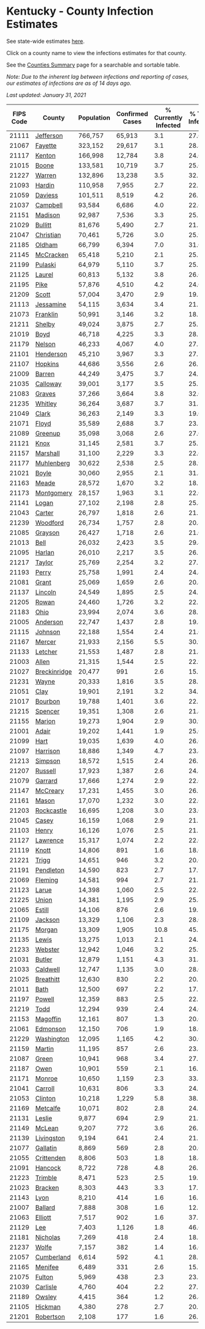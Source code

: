 # Kentucky - County Infection Estimates

See state-wide estimates [here](/infections/us-ky).

Click on a county name to view the infections estimates for that county.

See the [Counties Summary](/infections/summary-counties) page for a searchable and sortable table.

*Note: Due to the inherent lag between infections and reporting of cases, our estimates of infections are as of 14 days ago.*

*Last updated: January 31, 2021*

|   FIPS Code |                       County |   Population |   Confirmed Cases |   % Currently Infected |   % Total Infected |
|-------------|------------------------------|--------------|-------------------|------------------------|--------------------|
|       21111 |       [Jefferson](jefferson) |      766,757 |            65,913 |                    3.1 |               27.6 |
|       21067 |           [Fayette](fayette) |      323,152 |            29,617 |                    3.1 |               28.8 |
|       21117 |             [Kenton](kenton) |      166,998 |            12,784 |                    3.8 |               24.6 |
|       21015 |               [Boone](boone) |      133,581 |            10,719 |                    3.7 |               25.6 |
|       21227 |             [Warren](warren) |      132,896 |            13,238 |                    3.5 |               32.7 |
|       21093 |             [Hardin](hardin) |      110,958 |             7,955 |                    2.7 |               22.5 |
|       21059 |           [Daviess](daviess) |      101,511 |             8,519 |                    4.2 |               26.7 |
|       21037 |         [Campbell](campbell) |       93,584 |             6,686 |                    4.0 |               22.6 |
|       21151 |           [Madison](madison) |       92,987 |             7,536 |                    3.3 |               25.5 |
|       21029 |           [Bullitt](bullitt) |       81,676 |             5,490 |                    2.7 |               21.3 |
|       21047 |       [Christian](christian) |       70,461 |             5,726 |                    3.0 |               25.9 |
|       21185 |             [Oldham](oldham) |       66,799 |             6,394 |                    7.0 |               31.0 |
|       21145 |       [McCracken](mccracken) |       65,418 |             5,210 |                    2.1 |               25.1 |
|       21199 |           [Pulaski](pulaski) |       64,979 |             5,110 |                    3.7 |               25.1 |
|       21125 |             [Laurel](laurel) |       60,813 |             5,132 |                    3.8 |               26.6 |
|       21195 |                 [Pike](pike) |       57,876 |             4,510 |                    4.2 |               24.0 |
|       21209 |               [Scott](scott) |       57,004 |             3,470 |                    2.9 |               19.3 |
|       21113 |       [Jessamine](jessamine) |       54,115 |             3,634 |                    3.4 |               21.2 |
|       21073 |         [Franklin](franklin) |       50,991 |             3,146 |                    3.2 |               18.7 |
|       21211 |             [Shelby](shelby) |       49,024 |             3,875 |                    2.7 |               25.2 |
|       21019 |                 [Boyd](boyd) |       46,718 |             4,225 |                    3.3 |               28.5 |
|       21179 |             [Nelson](nelson) |       46,233 |             4,067 |                    4.0 |               27.3 |
|       21101 |       [Henderson](henderson) |       45,210 |             3,967 |                    3.3 |               27.7 |
|       21107 |           [Hopkins](hopkins) |       44,686 |             3,556 |                    2.6 |               26.1 |
|       21009 |             [Barren](barren) |       44,249 |             3,475 |                    3.7 |               24.2 |
|       21035 |         [Calloway](calloway) |       39,001 |             3,177 |                    3.5 |               25.7 |
|       21083 |             [Graves](graves) |       37,266 |             3,664 |                    3.8 |               32.0 |
|       21235 |           [Whitley](whitley) |       36,264 |             3,687 |                    3.7 |               31.3 |
|       21049 |               [Clark](clark) |       36,263 |             2,149 |                    3.3 |               19.0 |
|       21071 |               [Floyd](floyd) |       35,589 |             2,688 |                    3.7 |               23.3 |
|       21089 |           [Greenup](greenup) |       35,098 |             3,068 |                    2.6 |               27.0 |
|       21121 |                 [Knox](knox) |       31,145 |             2,581 |                    3.7 |               25.7 |
|       21157 |         [Marshall](marshall) |       31,100 |             2,229 |                    3.3 |               22.6 |
|       21177 |     [Muhlenberg](muhlenberg) |       30,622 |             2,538 |                    2.5 |               28.9 |
|       21021 |               [Boyle](boyle) |       30,060 |             2,955 |                    2.1 |               31.8 |
|       21163 |               [Meade](meade) |       28,572 |             1,670 |                    3.2 |               18.2 |
|       21173 |     [Montgomery](montgomery) |       28,157 |             1,963 |                    3.1 |               22.0 |
|       21141 |               [Logan](logan) |       27,102 |             2,198 |                    2.8 |               25.8 |
|       21043 |             [Carter](carter) |       26,797 |             1,818 |                    2.6 |               21.2 |
|       21239 |         [Woodford](woodford) |       26,734 |             1,757 |                    2.8 |               20.8 |
|       21085 |           [Grayson](grayson) |       26,427 |             1,718 |                    2.6 |               21.0 |
|       21013 |                 [Bell](bell) |       26,032 |             2,423 |                    3.5 |               29.4 |
|       21095 |             [Harlan](harlan) |       26,010 |             2,217 |                    3.5 |               26.7 |
|       21217 |             [Taylor](taylor) |       25,769 |             2,254 |                    3.2 |               27.7 |
|       21193 |               [Perry](perry) |       25,758 |             1,991 |                    2.4 |               24.4 |
|       21081 |               [Grant](grant) |       25,069 |             1,659 |                    2.6 |               20.8 |
|       21137 |           [Lincoln](lincoln) |       24,549 |             1,895 |                    2.5 |               24.1 |
|       21205 |               [Rowan](rowan) |       24,460 |             1,726 |                    3.2 |               22.1 |
|       21183 |                 [Ohio](ohio) |       23,994 |             2,074 |                    3.6 |               28.1 |
|       21005 |         [Anderson](anderson) |       22,747 |             1,437 |                    2.8 |               19.8 |
|       21115 |           [Johnson](johnson) |       22,188 |             1,554 |                    2.4 |               21.6 |
|       21167 |             [Mercer](mercer) |       21,933 |             2,156 |                    5.5 |               30.9 |
|       21133 |           [Letcher](letcher) |       21,553 |             1,487 |                    2.8 |               21.8 |
|       21003 |               [Allen](allen) |       21,315 |             1,544 |                    2.5 |               22.9 |
|       21027 | [Breckinridge](breckinridge) |       20,477 |               991 |                    2.6 |               15.2 |
|       21231 |               [Wayne](wayne) |       20,333 |             1,816 |                    3.5 |               28.7 |
|       21051 |                 [Clay](clay) |       19,901 |             2,191 |                    3.2 |               34.7 |
|       21017 |           [Bourbon](bourbon) |       19,788 |             1,401 |                    3.6 |               22.2 |
|       21215 |           [Spencer](spencer) |       19,351 |             1,308 |                    2.6 |               21.4 |
|       21155 |             [Marion](marion) |       19,273 |             1,904 |                    2.9 |               30.9 |
|       21001 |               [Adair](adair) |       19,202 |             1,441 |                    1.9 |               25.0 |
|       21099 |                 [Hart](hart) |       19,035 |             1,639 |                    4.0 |               26.6 |
|       21097 |         [Harrison](harrison) |       18,886 |             1,349 |                    4.7 |               23.4 |
|       21213 |           [Simpson](simpson) |       18,572 |             1,515 |                    2.4 |               26.1 |
|       21207 |           [Russell](russell) |       17,923 |             1,387 |                    2.6 |               24.8 |
|       21079 |           [Garrard](garrard) |       17,666 |             1,274 |                    2.9 |               22.6 |
|       21147 |         [McCreary](mccreary) |       17,231 |             1,455 |                    3.0 |               26.5 |
|       21161 |               [Mason](mason) |       17,070 |             1,232 |                    3.0 |               22.6 |
|       21203 |     [Rockcastle](rockcastle) |       16,695 |             1,208 |                    3.0 |               23.0 |
|       21045 |               [Casey](casey) |       16,159 |             1,068 |                    2.9 |               21.1 |
|       21103 |               [Henry](henry) |       16,126 |             1,076 |                    2.5 |               21.1 |
|       21127 |         [Lawrence](lawrence) |       15,317 |             1,074 |                    2.2 |               22.0 |
|       21119 |               [Knott](knott) |       14,806 |               891 |                    1.6 |               18.6 |
|       21221 |               [Trigg](trigg) |       14,651 |               946 |                    3.2 |               20.6 |
|       21191 |       [Pendleton](pendleton) |       14,590 |               823 |                    2.7 |               17.9 |
|       21069 |           [Fleming](fleming) |       14,581 |               994 |                    2.7 |               21.3 |
|       21123 |               [Larue](larue) |       14,398 |             1,060 |                    2.5 |               22.8 |
|       21225 |               [Union](union) |       14,381 |             1,195 |                    2.9 |               25.8 |
|       21065 |             [Estill](estill) |       14,106 |               876 |                    2.6 |               19.3 |
|       21109 |           [Jackson](jackson) |       13,329 |             1,106 |                    2.3 |               28.0 |
|       21175 |             [Morgan](morgan) |       13,309 |             1,905 |                   10.8 |               45.1 |
|       21135 |               [Lewis](lewis) |       13,275 |             1,013 |                    2.1 |               24.1 |
|       21233 |           [Webster](webster) |       12,942 |             1,046 |                    3.2 |               25.9 |
|       21031 |             [Butler](butler) |       12,879 |             1,151 |                    4.3 |               31.8 |
|       21033 |         [Caldwell](caldwell) |       12,747 |             1,135 |                    3.0 |               28.0 |
|       21025 |       [Breathitt](breathitt) |       12,630 |               830 |                    2.2 |               20.7 |
|       21011 |                 [Bath](bath) |       12,500 |               697 |                    2.2 |               17.7 |
|       21197 |             [Powell](powell) |       12,359 |               883 |                    2.5 |               22.1 |
|       21219 |                 [Todd](todd) |       12,294 |               939 |                    2.4 |               24.6 |
|       21153 |         [Magoffin](magoffin) |       12,161 |               807 |                    1.3 |               20.6 |
|       21061 |         [Edmonson](edmonson) |       12,150 |               706 |                    1.9 |               18.6 |
|       21229 |     [Washington](washington) |       12,095 |             1,165 |                    4.2 |               30.0 |
|       21159 |             [Martin](martin) |       11,195 |               857 |                    2.6 |               23.8 |
|       21087 |               [Green](green) |       10,941 |               968 |                    3.4 |               27.5 |
|       21187 |                 [Owen](owen) |       10,901 |               559 |                    2.1 |               16.2 |
|       21171 |             [Monroe](monroe) |       10,650 |             1,159 |                    2.3 |               33.8 |
|       21041 |           [Carroll](carroll) |       10,631 |               806 |                    3.3 |               24.7 |
|       21053 |           [Clinton](clinton) |       10,218 |             1,229 |                    5.8 |               38.1 |
|       21169 |         [Metcalfe](metcalfe) |       10,071 |               802 |                    2.8 |               24.2 |
|       21131 |             [Leslie](leslie) |        9,877 |               694 |                    2.9 |               21.9 |
|       21149 |             [McLean](mclean) |        9,207 |               772 |                    3.6 |               26.3 |
|       21139 |     [Livingston](livingston) |        9,194 |               641 |                    2.4 |               21.7 |
|       21077 |         [Gallatin](gallatin) |        8,869 |               569 |                    2.8 |               20.6 |
|       21055 |     [Crittenden](crittenden) |        8,806 |               503 |                    1.8 |               18.4 |
|       21091 |           [Hancock](hancock) |        8,722 |               728 |                    4.8 |               26.5 |
|       21223 |           [Trimble](trimble) |        8,471 |               523 |                    2.5 |               19.7 |
|       21023 |           [Bracken](bracken) |        8,303 |               443 |                    3.3 |               17.2 |
|       21143 |                 [Lyon](lyon) |        8,210 |               414 |                    1.6 |               16.3 |
|       21007 |           [Ballard](ballard) |        7,888 |               308 |                    1.6 |               12.7 |
|       21063 |           [Elliott](elliott) |        7,517 |               902 |                    1.6 |               37.1 |
|       21129 |                   [Lee](lee) |        7,403 |             1,126 |                    1.8 |               46.6 |
|       21181 |         [Nicholas](nicholas) |        7,269 |               418 |                    2.4 |               18.3 |
|       21237 |               [Wolfe](wolfe) |        7,157 |               382 |                    1.4 |               16.6 |
|       21057 |     [Cumberland](cumberland) |        6,614 |               592 |                    4.1 |               28.5 |
|       21165 |           [Menifee](menifee) |        6,489 |               331 |                    2.6 |               15.7 |
|       21075 |             [Fulton](fulton) |        5,969 |               438 |                    2.3 |               23.3 |
|       21039 |         [Carlisle](carlisle) |        4,760 |               404 |                    2.2 |               27.2 |
|       21189 |             [Owsley](owsley) |        4,415 |               364 |                    1.2 |               26.4 |
|       21105 |           [Hickman](hickman) |        4,380 |               278 |                    2.7 |               20.7 |
|       21201 |       [Robertson](robertson) |        2,108 |               177 |                    1.6 |               26.2 |